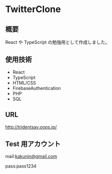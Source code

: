 # TwitterClone

## 概要

React や TypeScript の勉強用として作成しました。

## 使用技術

- React
- TypeScript
- HTML/CSS
- FirebaseAuthentication
- PHP
- SQL

## URL

http://tridentsav.oops.jp/

## Test 用アカウント

mail:kakunin@gmail.com

pass:pass1234
